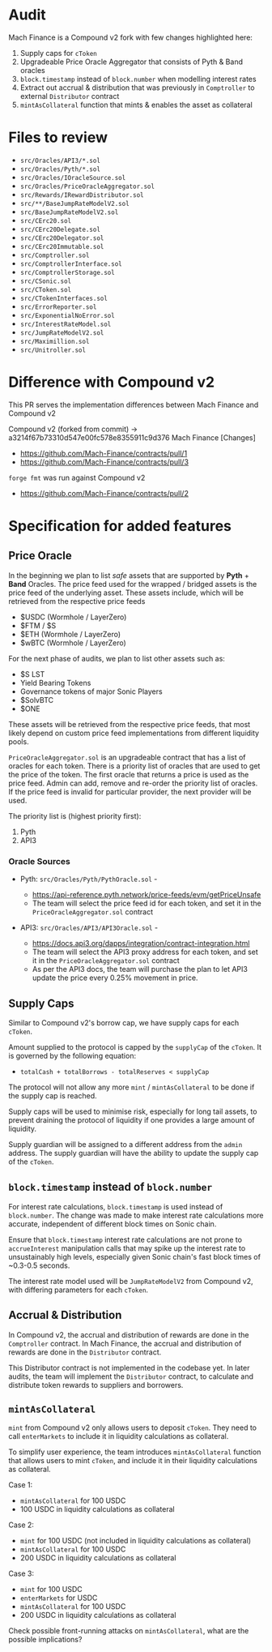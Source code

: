 # Audit

Mach Finance is a Compound v2 fork with few changes highlighted here:
1. Supply caps for `cToken`
2. Upgradeable Price Oracle Aggregator that consists of Pyth & Band oracles
3. `block.timestamp` instead of `block.number` when modelling interest rates
4. Extract out accrual & distribution that was previously in `Comptroller` to external `Distributor` contract
5. `mintAsCollateral` function that mints & enables the asset as collateral

# Files to review
- `src/Oracles/API3/*.sol`
- `src/Oracles/Pyth/*.sol`
- `src/Oracles/IOracleSource.sol`
- `src/Oracles/PriceOracleAggregator.sol`
- `src/Rewards/IRewardDistributor.sol`
- `src/**/BaseJumpRateModelV2.sol`
- `src/BaseJumpRateModelV2.sol`
- `src/CErc20.sol`
- `src/CErc20Delegate.sol`
- `src/CErc20Delegator.sol`
- `src/CErc20Immutable.sol`
- `src/Comptroller.sol`
- `src/ComptrollerInterface.sol`
- `src/ComptrollerStorage.sol`
- `src/CSonic.sol`
- `src/CToken.sol`
- `src/CTokenInterfaces.sol`
- `src/ErrorReporter.sol`
- `src/ExponentialNoError.sol`
- `src/InterestRateModel.sol`
- `src/JumpRateModelV2.sol`
- `src/Maximillion.sol`
- `src/Unitroller.sol`


# Difference with Compound v2
This PR serves the implementation differences between Mach Finance and Compound v2 

Compound v2 (forked from commit) -> a3214f67b73310d547e00fc578e8355911c9d376
Mach Finance [Changes]
- https://github.com/Mach-Finance/contracts/pull/1 
- https://github.com/Mach-Finance/contracts/pull/3 

`forge fmt` was run against Compound v2 
- https://github.com/Mach-Finance/contracts/pull/2


# Specification for added features

## Price Oracle
In the beginning we plan to list *safe* assets that are supported by **Pyth** + **Band** Oracles.
The price feed used for the wrapped / bridged assets is the price feed of the underlying asset.
These assets include, which will be retrieved from the respective price feeds
- $USDC (Wormhole / LayerZero)
- $FTM / $S
- $ETH (Wormhole / LayerZero)
- $wBTC (Wormhole / LayerZero)


For the next phase of audits, we plan to list other assets such as:
- $S LST
- Yield Bearing Tokens
- Governance tokens of major Sonic Players
- $SolvBTC
- $ONE

These assets will be retrieved from the respective price feeds, that most likely depend on custom price feed implementations from different liquidity pools.

`PriceOracleAggregator.sol` is an upgradeable contract that has a list of oracles for each token. There is a priority list of oracles that are used to get the price of the token. The first oracle that returns a price is used as the price feed. Admin can add, remove and re-order the priority list of oracles. If the price feed is invalid for particular provider, the next provider will be used. 

The priority list is (highest priority first):
1. Pyth
2. API3

### Oracle Sources 
- Pyth: `src/Oracles/Pyth/PythOracle.sol` - 
    - https://api-reference.pyth.network/price-feeds/evm/getPriceUnsafe
    - The team will select the price feed id for each token, and set it in the `PriceOracleAggregator.sol` contract

- API3: `src/Oracles/API3/API3Oracle.sol` - 
    - https://docs.api3.org/dapps/integration/contract-integration.html
    - The team will select the API3 proxy address for each token, and set it in the `PriceOracleAggregator.sol` contract
    - As per the API3 docs, the team will purchase the plan to let API3 update the price every 0.25% movement in price. 

## Supply Caps
Similar to Compound v2's borrow cap, we have supply caps for each `cToken`. 

Amount supplied to the protocol is capped by the `supplyCap` of the `cToken`. It is governed by the following equation:
- `totalCash + totalBorrows - totalReserves < supplyCap`

The protocol will not allow any more `mint` / `mintAsCollateral` to be done if the supply cap is reached.

Supply caps will be used to minimise risk, especially for long tail assets, to prevent draining the protocol of liquidity if one provides a large amount of liquidity.

Supply guardian will be assigned to a different address from the `admin` address. The supply guardian will have the ability to update the supply cap of the `cToken`.

## `block.timestamp` instead of `block.number`

For interest rate calculations, `block.timestamp` is used instead of `block.number`. 
The change was made to make interest rate calculations more accurate, independent of different block times on Sonic chain. 

Ensure that `block.timestamp` interest rate calculations are not prone to `accrueInterest` manipulation calls that may spike up the interest rate to unsustainably high levels, especially given Sonic chain's fast block times of ~0.3-0.5 seconds.

The interest rate model used will be `JumpRateModelV2` from Compound v2, with differing parameters for each `cToken`.

## Accrual & Distribution

In Compound v2, the accrual and distribution of rewards are done in the `Comptroller` contract. In Mach Finance, the accrual and distribution of rewards are done in the `Distributor` contract. 

This Distributor contract is not implemented in the codebase yet. In later audits, the team will implement the `Distributor` contract, to calculate and distribute token rewards to suppliers and borrowers.

## `mintAsCollateral`

`mint` from Compound v2 only allows users to deposit `cToken`. They need to call `enterMarkets` to include it in liquidity calculations as collateral. 

To simplify user experience, the team introduces `mintAsCollateral` function that allows users to mint `cToken`, and include it in their liquidity calculations as collateral.

Case 1:
- `mintAsCollateral` for 100 USDC
- 100 USDC in liquidity calculations as collateral

Case 2:
- `mint` for 100 USDC (not included in liquidity calculations as collateral)
- `mintAsCollateral` for 100 USDC
- 200 USDC in liquidity calculations as collateral

Case 3:
- `mint` for 100 USDC
- `enterMarkets` for USDC
- `mintAsCollateral` for 100 USDC
- 200 USDC in liquidity calculations as collateral

Check possible front-running attacks on `mintAsCollateral`, what are the possible implications?